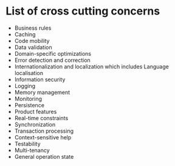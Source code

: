 # List of cross cutting concerns

- Business rules
- Caching
- Code mobility
- Data validation
- Domain-specific optimizations
- Error detection and correction
- Internationalization and localization which includes Language localisation
- Information security
- Logging
- Memory management
- Monitoring
- Persistence
- Product features
- Real-time constraints
- Synchronization
- Transaction processing
- Context-sensitive help
- Testability
- Multi-tenancy
- General operation state

